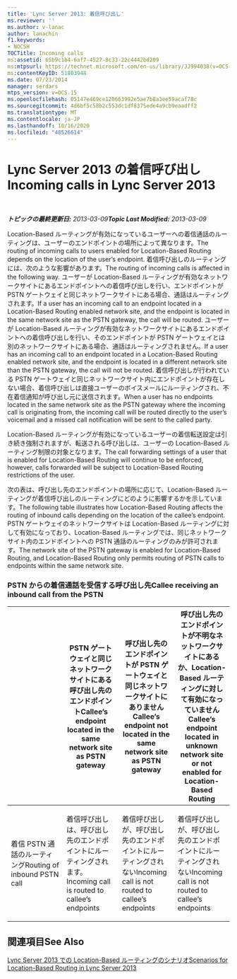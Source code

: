 ```yaml
---
title: 'Lync Server 2013: 着信呼び出し'
ms.reviewer: ''
ms.author: v-lanac
author: lanachin
f1.keywords:
- NOCSH
TOCTitle: Incoming calls
ms:assetid: 65b9c1b4-6af7-4527-8c33-22c4442bd209
ms:mtpsurl: https://technet.microsoft.com/en-us/library/JJ994038(v=OCS.15)
ms:contentKeyID: 51803948
ms.date: 07/23/2014
manager: serdars
mtps_version: v=OCS.15
ms.openlocfilehash: 05147e469ce120663992e5ae7b8a3ee59acaf78c
ms.sourcegitcommit: 4d6bf5c58b2c553dc1df8375ede4a9cb9eaadff2
ms.translationtype: MT
ms.contentlocale: ja-JP
ms.lasthandoff: 10/16/2020
ms.locfileid: "48526614"
---
```

# <a name="incoming-calls-in-lync-server-2013"></a><span data-ttu-id="2d196-102">Lync Server 2013 の着信呼び出し</span><span class="sxs-lookup"><span data-stu-id="2d196-102">Incoming calls in Lync Server 2013</span></span>

<div data-xmlns="http://www.w3.org/1999/xhtml">

<div class="topic" data-xmlns="http://www.w3.org/1999/xhtml" data-msxsl="urn:schemas-microsoft-com:xslt" data-cs="https://msdn.microsoft.com/">

<div data-asp="https://msdn2.microsoft.com/asp">



</div>

<div id="mainSection">

<div id="mainBody">

<span> </span>

<span data-ttu-id="2d196-103">_**トピックの最終更新日:** 2013-03-09_</span><span class="sxs-lookup"><span data-stu-id="2d196-103">_**Topic Last Modified:** 2013-03-09_</span></span>

<span data-ttu-id="2d196-104">Location-Based ルーティングが有効になっているユーザーへの着信通話のルーティングは、ユーザーのエンドポイントの場所によって異なります。</span><span class="sxs-lookup"><span data-stu-id="2d196-104">The routing of incoming calls to users enabled for Location-Based Routing depends on the location of the user’s endpoint.</span></span> <span data-ttu-id="2d196-105">着信呼び出しのルーティングには、次のような影響があります。</span><span class="sxs-lookup"><span data-stu-id="2d196-105">The routing of incoming calls is affected in the following way.</span></span> <span data-ttu-id="2d196-106">ユーザーが Location-Based ルーティングが有効なネットワークサイトにあるエンドポイントへの着信呼び出しを行い、エンドポイントが PSTN ゲートウェイと同じネットワークサイトにある場合、通話はルーティングされます。</span><span class="sxs-lookup"><span data-stu-id="2d196-106">If a user has an incoming call to an endpoint located in a Location-Based Routing enabled network site, and the endpoint is located in the same network site as the PSTN gateway, the call will be routed.</span></span> <span data-ttu-id="2d196-107">ユーザーが Location-Based ルーティングが有効なネットワークサイトにあるエンドポイントへの着信呼び出しを行い、そのエンドポイントが PSTN ゲートウェイとは別のネットワークサイトにある場合、通話はルーティングされません。</span><span class="sxs-lookup"><span data-stu-id="2d196-107">If a user has an incoming call to an endpoint located in a Location-Based Routing enabled network site, and the endpoint is located in a different network site than the PSTN gateway, the call will not be routed.</span></span> <span data-ttu-id="2d196-108">着信呼び出しが行われている PSTN ゲートウェイと同じネットワークサイト内にエンドポイントが存在しない場合、着信呼び出しは直接ユーザーのボイスメールにルーティングされ、不在着信通知が呼び出し元に送信されます。</span><span class="sxs-lookup"><span data-stu-id="2d196-108">When a user has no endpoints located in the same network site as the PSTN gateway where the incoming call is originating from, the incoming call will be routed directly to the user’s voicemail and a missed call notification will be sent to the called party.</span></span>

<span data-ttu-id="2d196-109">Location-Based ルーティングが有効になっているユーザーの着信転送設定は引き続き強制されますが、転送される呼び出しは、ユーザーの Location-Based ルーティング制限の対象となります。</span><span class="sxs-lookup"><span data-stu-id="2d196-109">The call forwarding settings of a user that is enabled for Location-Based Routing will continue to be enforced, however, calls forwarded will be subject to Location-Based Routing restrictions of the user.</span></span>

<span data-ttu-id="2d196-110">次の表は、呼び出し先のエンドポイントの場所に応じて、Location-Based ルーティングが着信呼び出しのルーティングにどのように影響するかを示しています。</span><span class="sxs-lookup"><span data-stu-id="2d196-110">The following table illustrates how Location-Based Routing affects the routing of inbound calls depending on the location of the callee’s endpoint.</span></span> <span data-ttu-id="2d196-111">PSTN ゲートウェイのネットワークサイトは Location-Based ルーティングに対して有効になっており、Location-Based ルーティングでは、同じネットワークサイト内のエンドポイントへの PSTN 通話のルーティングのみが許可されます。</span><span class="sxs-lookup"><span data-stu-id="2d196-111">The network site of the PSTN gateway is enabled for Location-Based Routing, and Location-Based Routing only permits routing of PSTN calls to endpoints within the same network site.</span></span>

### <a name="callee-receiving-an-inbound-call-from-the-pstn"></a><span data-ttu-id="2d196-112">PSTN からの着信通話を受信する呼び出し先</span><span class="sxs-lookup"><span data-stu-id="2d196-112">Callee receiving an inbound call from the PSTN</span></span>

<table>
<colgroup>
<col style="width: 25%" />
<col style="width: 25%" />
<col style="width: 25%" />
<col style="width: 25%" />
</colgroup>
<thead>
<tr class="header">
<th></th>
<th><span data-ttu-id="2d196-113">PSTN ゲートウェイと同じネットワークサイトにある呼び出し先のエンドポイント</span><span class="sxs-lookup"><span data-stu-id="2d196-113">Callee’s endpoint located in the same network site as PSTN gateway</span></span></th>
<th><span data-ttu-id="2d196-114">呼び出し先のエンドポイントが PSTN ゲートウェイと同じネットワークサイトにありません</span><span class="sxs-lookup"><span data-stu-id="2d196-114">Callee’s endpoint not located in the same network site as PSTN gateway</span></span></th>
<th><span data-ttu-id="2d196-115">呼び出し先のエンドポイントが不明なネットワークサイトにあるか、Location-Based ルーティングに対して有効になっていません</span><span class="sxs-lookup"><span data-stu-id="2d196-115">Callee’s endpoint located in unknown network site or not enabled for Location-Based Routing</span></span></th>
</tr>
</thead>
<tbody>
<tr class="odd">
<td><p><span data-ttu-id="2d196-116">着信 PSTN 通話のルーティング</span><span class="sxs-lookup"><span data-stu-id="2d196-116">Routing of inbound PSTN call</span></span></p></td>
<td><p><span data-ttu-id="2d196-117">着信呼び出しは、呼び出し先のエンドポイントにルーティングされます。</span><span class="sxs-lookup"><span data-stu-id="2d196-117">Incoming call is routed to callee’s endpoints</span></span></p></td>
<td><p><span data-ttu-id="2d196-118">着信呼び出しが、呼び出し先のエンドポイントにルーティングされない</span><span class="sxs-lookup"><span data-stu-id="2d196-118">Incoming call is not routed to callee’s endpoints</span></span></p></td>
<td><p><span data-ttu-id="2d196-119">着信呼び出しが、呼び出し先のエンドポイントにルーティングされない</span><span class="sxs-lookup"><span data-stu-id="2d196-119">Incoming call is not routed to callee’s endpoints</span></span></p></td>
</tr>
</tbody>
</table>

  

<div>

## <a name="see-also"></a><span data-ttu-id="2d196-120">関連項目</span><span class="sxs-lookup"><span data-stu-id="2d196-120">See Also</span></span>


[<span data-ttu-id="2d196-121">Lync Server 2013 での Location-Based ルーティングのシナリオ</span><span class="sxs-lookup"><span data-stu-id="2d196-121">Scenarios for Location-Based Routing in Lync Server 2013</span></span>](lync-server-2013-scenarios-for-location-based-routing.md)  
  

</div>

</div>

<span> </span>

</div>

</div>

</div>

